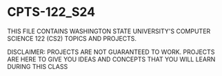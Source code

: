 # CPTS-122_S24

THIS FILE CONTAINS WASHINGTON STATE UNIVERSITY'S COMPUTER SCIENCE 122 (CS2)
TOPICS AND PROJECTS.

DISCLAIMER: PROJECTS ARE NOT GUARANTEED TO WORK. PROJECTS ARE HERE TO GIVE YOU IDEAS AND CONCEPTS
THAT YOU WILL LEARN DURING THIS CLASS
